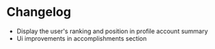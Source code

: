
# Changelog

- Display the user's ranking and position in profile account summary
- Ui improvements in accomplishments section
